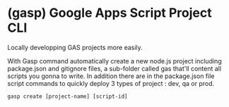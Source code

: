 # (gasp) Google Apps Script Project CLI

Locally developping GAS projects more easily.

With Gasp command automatically create a new node.js project including package.json and gitignore files, a sub-folder called gas that'll content all scripts you gonna to write. In addition there are in the package.json file script commands to quickly deploy 3 types of project : dev, qa or prod.

```
gasp create [project-name] [script-id]
```